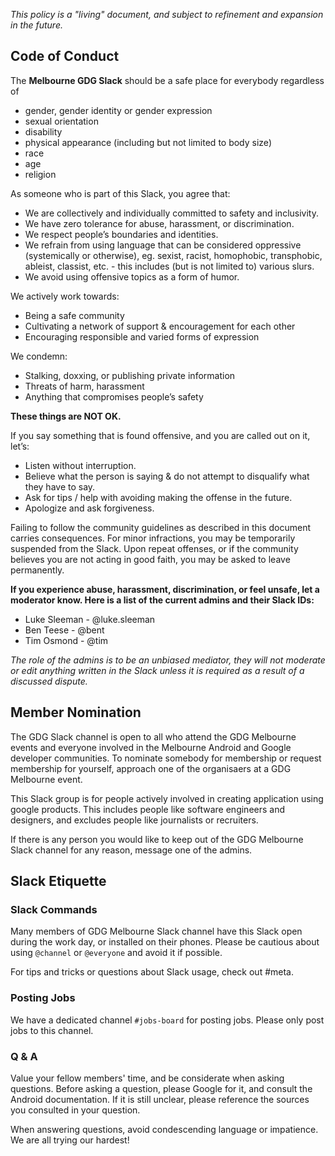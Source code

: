 *This policy is a "living" document, and subject to refinement and expansion in the future.*

## Code of Conduct

The **Melbourne GDG Slack** should be a safe place for everybody regardless of

- gender, gender identity or gender expression 
- sexual orientation
- disability
- physical appearance (including but not limited to body size)
- race
- age
- religion

As someone who is part of this Slack, you agree that:

* We are collectively and individually committed to safety and inclusivity.
* We have zero tolerance for abuse, harassment, or discrimination.
* We respect people’s boundaries and identities.
* We refrain from using language that can be considered oppressive (systemically or otherwise), eg. sexist, racist, homophobic, transphobic, ableist, classist, etc. - this includes (but is not limited to) various slurs.
* We avoid using offensive topics as a form of humor.


We actively work towards:

* Being a safe community
* Cultivating a network of support & encouragement for each other
* Encouraging responsible and varied forms of expression


We condemn:

* Stalking, doxxing, or publishing private information
* Threats of harm, harassment
* Anything that compromises people’s safety

**These things are NOT OK.**

If you say something that is found offensive, and you are called out on it, let’s:

* Listen without interruption.
* Believe what the person is saying & do not attempt to disqualify what they have to say.
* Ask for tips / help with avoiding making the offense in the future.
* Apologize and ask forgiveness.

Failing to follow the community guidelines as described in this document carries consequences. For minor infractions, you may be temporarily suspended from the Slack. Upon repeat offenses, or if the community believes you are not acting in good faith, you may be asked to leave permanently.


**If you experience abuse, harassment, discrimination, or feel unsafe, let a moderator know. Here is a list of the current admins and their Slack IDs:**

* Luke Sleeman - @luke.sleeman
* Ben Teese - @bent
* Tim Osmond - @tim


*The role of the admins is to be an unbiased mediator, they will not moderate or edit anything written in the Slack unless it is required as a result of a discussed dispute.*

## Member Nomination  

The GDG Slack channel is open to all who attend the GDG Melbourne events and everyone involved in the Melbourne Android and Google developer communities.  To nominate somebody for membership or request membership for yourself, approach one of the organisaers at a GDG Melbourne event.

This Slack group is for people actively involved in creating application using google products.  This includes people like software engineers and designers, and excludes people like journalists or recruiters.

If there is any person you would like to keep out of the GDG Melbourne Slack channel for any reason, message one of the admins.  

## Slack Etiquette

### Slack Commands

Many members of GDG Melbourne Slack channel have this Slack open during the work day, or installed on their phones.  Please be cautious about using  `@channel` or `@everyone` and avoid it if possible.

For tips and tricks or questions about Slack usage, check out #meta.

### Posting Jobs

We have a dedicated channel `#jobs-board` for posting jobs. Please only post jobs to this channel.

### Q & A

Value your fellow members' time, and be considerate when asking questions. Before asking a question, please Google for it, and consult the Android documentation. If it is still unclear, please reference the sources you consulted in your question.

When answering questions, avoid condescending language or impatience. We are all trying our hardest! 
